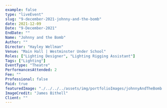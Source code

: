 ```yaml
---
example: false
type: "liveEvent"
slug: "9-december-2021-johnny-and-the-bomb"
date: 2021-12-09
Date: "9-December-2021"
EndDate: ""
Name: "Johnny and the Bomb"
Author: ""
Director: "Hayley Wellman"
Venue: "Main Hall | Westminster Under School"
Roles: ["Lighting Designer", "Lighting Rigging Assistant"]
Tags: ["Lighting"]
EventType: "Theatre"
PerformancesAttended: 2
Fee: ""
Professional: false
Paid: true
featuredImage: "./../../../assets/img/portfolioImages/johnnyAndTheBomb.jpg"
ImageCredit: "James Bithell"
Client: ""
---
```


